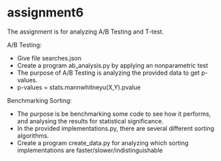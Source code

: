 # assignment6
The assignment is for analyzing A/B Testing and T-test.

A/B Testing:
- Give file searches.json
- Create a program ab_analysis.py by applying an nonparametric test
- The purpose of A/B Testing is analyzing the provided data to get p-values.
- p-values = stats.mannwhitneyu(X,Y).pvalue

Benchmarking Sorting:
 - The purpose is be benchmarking some code to see how it performs, and analysing the results for statistical significance.
 - In the provided implementations.py, there are several different sorting algorithms.
 - Create a program create_data.py for analyzing which sorting implementations are faster/slower/indistinguishable
 
 
